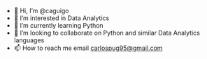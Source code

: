 - 👋 Hi, I’m @caguigo
- 👀 I’m interested in Data Analytics
- 🌱 I’m currently learning Python
- 💞️ I’m looking to collaborate on Python and similar Data Analytics languages
- 📫 How to reach me email carlospug95@gmail.com

<!---
caguigo/caguigo is a ✨ special ✨ repository because its `README.md` (this file) appears on your GitHub profile.
You can click the Preview link to take a look at your changes.
--->
